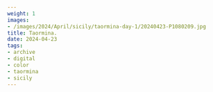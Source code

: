 ```yaml
---
weight: 1
images:
- /images/2024/April/sicily/taormina-day-1/20240423-P1080209.jpg
title: Taormina.
date: 2024-04-23
tags:
- archive
- digital
- color
- taormina
- sicily
---
```


